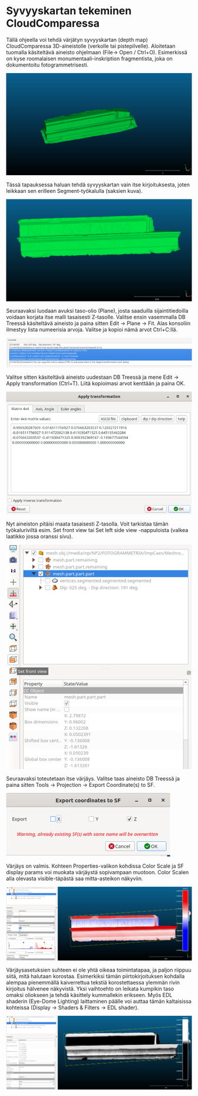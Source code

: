 ﻿# Syvyyskartan tekeminen CloudComparessa

Tällä ohjeella voi tehdä värjätyn syvyyskartan (depth map) CloudComparessa 3D-aineistolle (verkolle tai pistepilvelle). Aloitetaan tuomalla käsiteltävä aineisto ohjelmaan (File→ Open / Ctrl+O). Esimerkissä on kyse roomalaisen monumentaali-inskription fragmentista, joka on dokumentoitu fotogrammetrisesti.

![Kuva1](https://github.com/nikolaipaukkonen/AvoinArkeologi/blob/main/CloudCompare_Syvyyskartta/Kuva1.png)

Tässä tapauksessa haluan tehdä syvyyskartan vain itse kirjoituksesta, joten leikkaan sen erilleen Segment-työkalulla (saksien kuva).

![Kuva2](https://github.com/nikolaipaukkonen/AvoinArkeologi/blob/main/CloudCompare_Syvyyskartta/Kuva2.png)

Seuraavaksi luodaan avuksi taso-olio (Plane), josta saaduilla sijaintitiedoilla voidaan korjata itse malli tasaisesti Z-tasolle. Valitse ensin vasemmalla DB Treessä käsiteltävä aineisto ja paina sitten Edit → Plane → Fit. Alas konsoliin ilmestyy lista numeerisia arvoja. Valitse ja kopioi nämä arvot Ctrl+C:llä.

![Kuva3](https://github.com/nikolaipaukkonen/AvoinArkeologi/blob/main/CloudCompare_Syvyyskartta/Kuva3.png)

Valitse sitten käsiteltävä aineisto uudestaan DB Treessä ja mene Edit → Apply transformation (Ctrl+T). Liitä kopioimasi arvot kenttään ja paina OK.

![Kuva4](https://github.com/nikolaipaukkonen/AvoinArkeologi/blob/main/CloudCompare_Syvyyskartta/Kuva4.png)

Nyt aineiston pitäisi maata tasaisesti Z-tasolla. Voit tarkistaa tämän työkaluriviltä esim. Set front view tai Set left side view -nappuloista (valkea laatikko jossa oranssi sivu).

![Kuva5](https://github.com/nikolaipaukkonen/AvoinArkeologi/blob/main/CloudCompare_Syvyyskartta/Kuva5.png)

Seuraavaksi toteutetaan itse värjäys. Valitse taas aineisto DB Treessä ja paina sitten Tools → Projection → Export Coordinate(s) to SF. 

![Kuva6](https://github.com/nikolaipaukkonen/AvoinArkeologi/blob/main/CloudCompare_Syvyyskartta/Kuva6.png)

Värjäys on valmis. Kohteen Properties-valikon kohdissa Color Scale ja SF display params voi muokata värjäystä sopivampaan muotoon. Color Scalen alla olevasta visible-täpästä saa mitta-asteikon näkyviin. 

![Kuva7](https://github.com/nikolaipaukkonen/AvoinArkeologi/blob/main/CloudCompare_Syvyyskartta/Kuva7.png)

Värjäysasetuksien suhteen ei ole yhtä oikeaa toimintatapaa, ja paljon riippuu siitä, mitä halutaan korostaa. Esimerkiksi tämän piirtokirjoituksen kohdalla alempaa pienemmällä kaiverrettua tekstiä korostettaessa ylemmän rivin kirjoitus hälvenee näkyvistä. Yksi vaihtoehto on leikata kumpikin taso omaksi oliokseen ja tehdä käsittely kummallekin erikseen. Myös EDL shaderin (Eye-Dome Lighting) laittaminen päälle voi auttaa tämän kaltaisissa kohteissa (Display → Shaders & Filters → EDL shader). 

![Kuva8](https://github.com/nikolaipaukkonen/AvoinArkeologi/blob/main/CloudCompare_Syvyyskartta/Kuva8.png)
